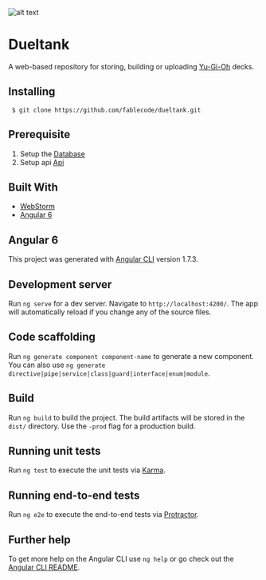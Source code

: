 

![alt text](https://fablecode.visualstudio.com/_apis/public/build/definitions/9e9640ec-37b8-4d8b-8cb2-19c074a1fa41/6/badge?maxAge=0 "Visual studio team services build status")

# Dueltank
A web-based repository for storing, building or uploading [Yu-Gi-Oh](https://www.yugioh-card.com/en/) decks.

## Installing
```
 $ git clone https://github.com/fablecode/dueltank.git
```

## Prerequisite
1. Setup the [Database](https://github.com/fablecode/dueltank/tree/master/src/Database/src)
2. Setup api [Api](https://github.com/fablecode/dueltank/tree/master/src/Api/src)

## Built With
* [WebStorm](https://www.jetbrains.com/webstorm/)
* [Angular 6](https://angular.io/guide/quickstart)

## Angular 6

This project was generated with [Angular CLI](https://github.com/angular/angular-cli) version 1.7.3.

## Development server

Run `ng serve` for a dev server. Navigate to `http://localhost:4200/`. The app will automatically reload if you change any of the source files.

## Code scaffolding

Run `ng generate component component-name` to generate a new component. You can also use `ng generate directive|pipe|service|class|guard|interface|enum|module`.

## Build

Run `ng build` to build the project. The build artifacts will be stored in the `dist/` directory. Use the `-prod` flag for a production build.

## Running unit tests

Run `ng test` to execute the unit tests via [Karma](https://karma-runner.github.io).

## Running end-to-end tests

Run `ng e2e` to execute the end-to-end tests via [Protractor](http://www.protractortest.org/).

## Further help

To get more help on the Angular CLI use `ng help` or go check out the [Angular CLI README](https://github.com/angular/angular-cli/blob/master/README.md).

